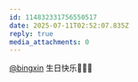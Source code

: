 ```yaml
---
id: 114832331756550517
date: 2025-07-11T02:52:07.835Z
reply: true
media_attachments: 0
---
```


[@bingxin](https://baka.ink/@bingxin) 生日快乐🎂🎂🎂

